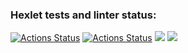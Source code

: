 ### Hexlet tests and linter status:
[![Actions Status](https://github.com/markiMiracle/java-project-72/actions/workflows/hexlet-check.yml/badge.svg)](https://github.com/markiMiracle/java-project-72/actions)
[![Actions Status](https://github.com/markiMiracle/java-project-72/actions/workflows/tests.yml/badge.svg)](https://github.com/markiMiracle/java-project-72/actions)
<a href="https://codeclimate.com/github/markiMiracle/java-project-72/maintainability"><img src="https://api.codeclimate.com/v1/badges/a4ec8c08a65fe80f94e5/maintainability" /></a>
<a href="https://codeclimate.com/github/markiMiracle/java-project-72/test_coverage"><img src="https://api.codeclimate.com/v1/badges/a4ec8c08a65fe80f94e5/test_coverage" /></a>

